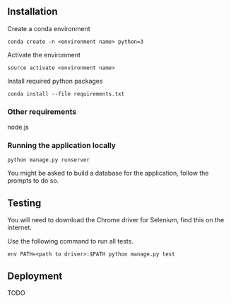## Installation

Create a conda environment

`conda create -n <environment name> python=3`

Activate the environment

`source activate <environment name>`

Install required python packages

`conda install --file requirements.txt`

### Other requirements
node.js

### Running the application locally

`python manage.py runserver`

You might be asked to build a database for the application, follow the prompts to do so.

## Testing

You will need to download the Chrome driver for Selenium, find this on the internet.

Use the following command to run all tests.

`env PATH=<path to driver>:$PATH python manage.py test`

## Deployment

TODO
